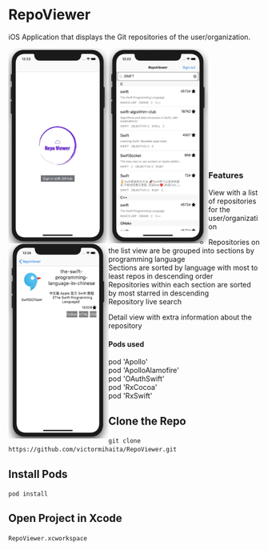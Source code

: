 # RepoViewer
iOS Application that displays the Git repositories of the user/organization. 

<img align="left" src="https://github.com/victormihaita/RepoViewer/blob/develop/Screenshot%202018-11-10%20at%2000.23.10.jpg" width="200" height="390">
<img align="left" src="https://github.com/victormihaita/RepoViewer/blob/develop/Screenshot%202018-11-10%20at%2000.23.47.jpg" width="200" height="390">
<img align="left" src="https://github.com/victormihaita/RepoViewer/blob/develop/Screenshot%202018-11-10%20at%2000.24.25.jpg" width="200" height="390">
<br/><br/><br/><br/><br/><br/><br/><br/><br/><br/><br/><br/><br/>

### Features
* View with a list of repositories for the user/organization
  - Repositories on the list view are be grouped into sections by programming language
  - Sections are sorted by language with most to least repos in descending order
  - Repositories within each section are sorted by most starred in descending
  - Repository live search

*  Detail view with extra information about the repository

#### Pods used
- pod 'Apollo'
- pod 'ApolloAlamofire'
- pod 'OAuthSwift'
- pod 'RxCocoa'
- pod 'RxSwift'

## Clone the Repo 
`git clone https://github.com/victormihaita/RepoViewer.git`

## Install Pods 
`pod install`

## Open Project in Xcode
`RepoViewer.xcworkspace`
